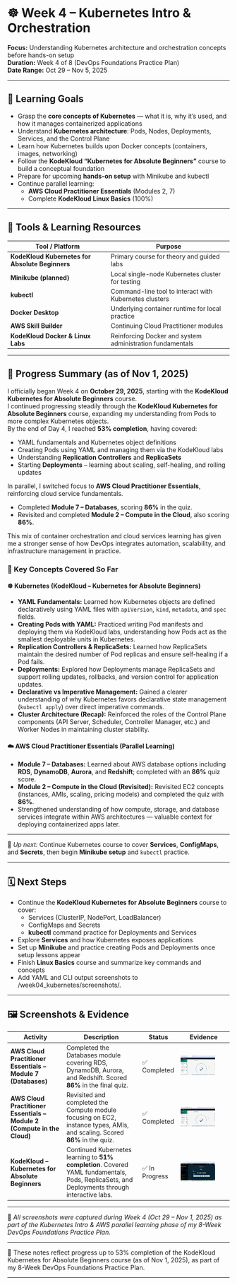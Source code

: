 # ☸️ Week 4 – Kubernetes Intro & Orchestration  

**Focus:** Understanding Kubernetes architecture and orchestration concepts before hands-on setup  
**Duration:** Week 4 of 8 (DevOps Foundations Practice Plan)  
**Date Range:** Oct 29 – Nov 5, 2025  

---

## 🎯 Learning Goals  

- Grasp the **core concepts of Kubernetes** — what it is, why it’s used, and how it manages containerized applications  
- Understand **Kubernetes architecture**: Pods, Nodes, Deployments, Services, and the Control Plane  
- Learn how Kubernetes builds upon Docker concepts (containers, images, networking)  
- Follow the **KodeKloud “Kubernetes for Absolute Beginners”** course to build a conceptual foundation  
- Prepare for upcoming **hands-on setup** with Minikube and kubectl  
- Continue parallel learning:  
  - **AWS Cloud Practitioner Essentials** (Modules 2, 7)  
  - Complete **KodeKloud Linux Basics** (100%)  

---

## 🧰 Tools & Learning Resources  

| Tool / Platform | Purpose |
|------------------|----------|
| **KodeKloud Kubernetes for Absolute Beginners** | Primary course for theory and guided labs |
| **Minikube (planned)** | Local single-node Kubernetes cluster for testing |
| **kubectl** | Command-line tool to interact with Kubernetes clusters |
| **Docker Desktop** | Underlying container runtime for local practice |
| **AWS Skill Builder** | Continuing Cloud Practitioner modules |
| **KodeKloud Docker & Linux Labs** | Reinforcing Docker and system administration fundamentals |

---

## 📘 Progress Summary (as of Nov 1, 2025)

I officially began Week 4 on **October 29, 2025**, starting with the **KodeKloud Kubernetes for Absolute Beginners** course.  
I continued progressing steadily through the **KodeKloud Kubernetes for Absolute Beginners** course, expanding my understanding from Pods to more complex Kubernetes objects.  
By the end of Day 4, I reached **53% completion**, having covered:

- YAML fundamentals and Kubernetes object definitions  
- Creating Pods using YAML and managing them via the KodeKloud labs  
- Understanding **Replication Controllers** and **ReplicaSets**  
- Starting **Deployments** – learning about scaling, self-healing, and rolling updates  

In parallel, I switched focus to **AWS Cloud Practitioner Essentials**, reinforcing cloud service fundamentals.  
- Completed **Module 7 – Databases**, scoring **86%** in the quiz.  
- Revisited and completed **Module 2 – Compute in the Cloud**, also scoring **86%**.  

This mix of container orchestration and cloud services learning has given me a stronger sense of how DevOps integrates automation, scalability, and infrastructure management in practice.


### 🔑 Key Concepts Covered So Far

#### ☸️ Kubernetes (KodeKloud – Kubernetes for Absolute Beginners)
- **YAML Fundamentals:** Learned how Kubernetes objects are defined declaratively using YAML files with `apiVersion`, `kind`, `metadata`, and `spec` fields.  
- **Creating Pods with YAML:** Practiced writing Pod manifests and deploying them via KodeKloud labs, understanding how Pods act as the smallest deployable units in Kubernetes.  
- **Replication Controllers & ReplicaSets:** Learned how ReplicaSets maintain the desired number of Pod replicas and ensure self-healing if a Pod fails.  
- **Deployments:** Explored how Deployments manage ReplicaSets and support rolling updates, rollbacks, and version control for application updates.  
- **Declarative vs Imperative Management:** Gained a clearer understanding of why Kubernetes favors declarative state management (`kubectl apply`) over direct imperative commands.  
- **Cluster Architecture (Recap):** Reinforced the roles of the Control Plane components (API Server, Scheduler, Controller Manager, etc.) and Worker Nodes in maintaining cluster stability.  

#### ☁️ AWS Cloud Practitioner Essentials (Parallel Learning)
- **Module 7 – Databases:** Learned about AWS database options including **RDS**, **DynamoDB**, **Aurora**, and **Redshift**; completed with an **86%** quiz score.  
- **Module 2 – Compute in the Cloud (Revisited):** Revisited EC2 concepts (instances, AMIs, scaling, pricing models) and completed the quiz with **86%**.  
- Strengthened understanding of how compute, storage, and database services integrate within AWS architectures — valuable context for deploying containerized apps later.  

---

🧭 *Up next:* Continue Kubernetes course to cover **Services**, **ConfigMaps**, and **Secrets**, then begin **Minikube setup** and `kubectl` practice.

---

## 🗓️ Next Steps  

- Continue the **KodeKloud Kubernetes for Absolute Beginners** course to cover:
  -   Services (ClusterIP, NodePort, LoadBalancer)
  -   ConfigMaps and Secrets
  -   **kubectl** command practice for Deployments and Services
- Explore **Services** and how Kubernetes exposes applications  
- Set up **Minikube** and practice creating Pods and Deployments once setup lessons appear
- Finish **Linux Basics** course and summarize key commands and concepts
- Add YAML and CLI output screenshots to /week04_kubernetes/screenshots/.

---

## 🖼️ Screenshots & Evidence

| **Activity** | **Description** | **Status** | **Evidence** |
|---------------|------------------|-------------|---------------|
| **AWS Cloud Practitioner Essentials – Module 7 (Databases)** | Completed the Databases module covering RDS, DynamoDB, Aurora, and Redshift. Scored **86%** in the final quiz. | ✅ Completed | <img src="./screenshots/aws-cpe-module7-databases-quiz.png" alt="AWS Module 7 Databases quiz score 86%" width="75%"> |
| **AWS Cloud Practitioner Essentials – Module 2 (Compute in the Cloud)** | Revisited and completed the Compute module focusing on EC2, instance types, AMIs, and scaling. Scored **86%** in the quiz. | ✅ Completed | <img src="./screenshots/aws-cpe-module2-compute-cloud-quiz.png" alt="AWS Module 2 Compute quiz score 86%" width="75%"> |
| **KodeKloud – Kubernetes for Absolute Beginners** | Continued Kubernetes learning to **51% completion**. Covered YAML fundamentals, Pods, ReplicaSets, and Deployments through interactive labs. | ✅ In Progress | <img src="./screenshots/kodekloud-kubernetes-51pct.png" alt="KodeKloud Kubernetes beginners course 51% progress" width="75%"> |

---

📸 *All screenshots were captured during Week 4 (Oct 29 – Nov 1, 2025) as part of the Kubernetes Intro & AWS parallel learning phase of my 8-Week DevOps Foundations Practice Plan.*

---
📘 These notes reflect progress up to 53% completion of the KodeKloud Kubernetes for Absolute Beginners course (as of Nov 1, 2025), as part of my 8-Week DevOps Foundations Practice Plan.

---
